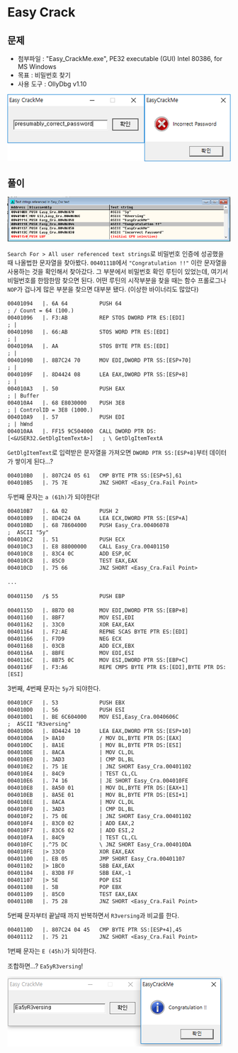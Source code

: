 # Easy Crack

## 문제

- 첨부파일 : "Easy_CrackMe.exe", PE32 executable (GUI) Intel 80386, for MS Windows
- 목표 : 비밀번호 찾기
- 사용 도구 : OllyDbg v1.10

![1](screenshots/Easy_Crack_1.PNG)

## 풀이

![2](screenshots/Easy_Crack_2.PNG)

`Search For > All user referenced text strings`로 비밀번호 인증에 성공했을 때 나올법한 문자열을 찾아봤다. `0040111B`에서 `"Congratulation !!"` 이란 문자열을 사용하는 것을 확인해서 찾아갔다. 그 부분에서 비밀번호 확인 루틴이 있었는데, 여기서 비밀번호를 한땀한땀 찾으면 된다. 어떤 루틴의 시작부분을 찾을 때는 함수 프롤로그나 `NOP`가 겁나게 많은 부분을 찾으면 대부분 됐다. (이상한 바이너리도 많았다)

```assembly
00401094   |. 6A 64          PUSH 64                                         ; / Count = 64 (100.)
00401096   |. F3:AB          REP STOS DWORD PTR ES:[EDI]                     ; |
00401098   |. 66:AB          STOS WORD PTR ES:[EDI]                          ; |
0040109A   |. AA             STOS BYTE PTR ES:[EDI]                          ; |
0040109B   |. 8B7C24 70      MOV EDI,DWORD PTR SS:[ESP+70]                   ; |
0040109F   |. 8D4424 08      LEA EAX,DWORD PTR SS:[ESP+8]                    ; |
004010A3   |. 50             PUSH EAX                                        ; | Buffer
004010A4   |. 68 E8030000    PUSH 3E8                                        ; | ControlID = 3E8 (1000.)
004010A9   |. 57             PUSH EDI                                        ; | hWnd
004010AA   |. FF15 9C504000  CALL DWORD PTR DS:[<&USER32.GetDlgItemTextA>]   ; \ GetDlgItemTextA
```

`GetDlgItemText`로 입력받은 문자열을 가져오면 `DWORD PTR SS:[ESP+8]`부터 데이터가 쌓이게 된다...?

```assembly
004010B0   |. 807C24 05 61   CMP BYTE PTR SS:[ESP+5],61
004010B5   |. 75 7E          JNZ SHORT <Easy_Cra.Fail Point>
```

두번째 문자는 `a (61h)`가 되야한다!

```assembly
004010B7   |. 6A 02          PUSH 2
004010B9   |. 8D4C24 0A      LEA ECX,DWORD PTR SS:[ESP+A]
004010BD   |. 68 78604000    PUSH Easy_Cra.00406078                   ;  ASCII "5y"
004010C2   |. 51             PUSH ECX
004010C3   |. E8 88000000    CALL Easy_Cra.00401150
004010C8   |. 83C4 0C        ADD ESP,0C
004010CB   |. 85C0           TEST EAX,EAX
004010CD   |. 75 66          JNZ SHORT <Easy_Cra.Fail Point>

...

00401150   /$ 55             PUSH EBP

0040115D   |. 8B7D 08        MOV EDI,DWORD PTR SS:[EBP+8]
00401160   |. 8BF7           MOV ESI,EDI
00401162   |. 33C0           XOR EAX,EAX
00401164   |. F2:AE          REPNE SCAS BYTE PTR ES:[EDI]
00401166   |. F7D9           NEG ECX
00401168   |. 03CB           ADD ECX,EBX
0040116A   |. 8BFE           MOV EDI,ESI
0040116C   |. 8B75 0C        MOV ESI,DWORD PTR SS:[EBP+C]
0040116F   |. F3:A6          REPE CMPS BYTE PTR ES:[EDI],BYTE PTR DS:[ESI]
```

3번째, 4번째 문자는 `5y`가 되야한다.

```assembly
004010CF   |. 53             PUSH EBX
004010D0   |. 56             PUSH ESI
004010D1   |. BE 6C604000    MOV ESI,Easy_Cra.0040606C                       ;  ASCII "R3versing"
004010D6   |. 8D4424 10      LEA EAX,DWORD PTR SS:[ESP+10]
004010DA   |> 8A10           / MOV DL,BYTE PTR DS:[EAX]
004010DC   |. 8A1E           | MOV BL,BYTE PTR DS:[ESI]
004010DE   |. 8ACA           | MOV CL,DL
004010E0   |. 3AD3           | CMP DL,BL
004010E2   |. 75 1E          | JNZ SHORT Easy_Cra.00401102
004010E4   |. 84C9           | TEST CL,CL
004010E6   |. 74 16          | JE SHORT Easy_Cra.004010FE
004010E8   |. 8A50 01        | MOV DL,BYTE PTR DS:[EAX+1]
004010EB   |. 8A5E 01        | MOV BL,BYTE PTR DS:[ESI+1]
004010EE   |. 8ACA           | MOV CL,DL
004010F0   |. 3AD3           | CMP DL,BL
004010F2   |. 75 0E          | JNZ SHORT Easy_Cra.00401102
004010F4   |. 83C0 02        | ADD EAX,2
004010F7   |. 83C6 02        | ADD ESI,2
004010FA   |. 84C9           | TEST CL,CL
004010FC   |.^75 DC          \ JNZ SHORT Easy_Cra.004010DA
004010FE   |> 33C0           XOR EAX,EAX
00401100   |. EB 05          JMP SHORT Easy_Cra.00401107
00401102   |> 1BC0           SBB EAX,EAX
00401104   |. 83D8 FF        SBB EAX,-1
00401107   |> 5E             POP ESI
00401108   |. 5B             POP EBX
00401109   |. 85C0           TEST EAX,EAX
0040110B   |. 75 28          JNZ SHORT <Easy_Cra.Fail Point>
```

5번째 문자부터 끝날때 까지 반복하면서 `R3versing`과 비교를 한다.

```assembly
0040110D   |. 807C24 04 45   CMP BYTE PTR SS:[ESP+4],45
00401112   |. 75 21          JNZ SHORT <Easy_Cra.Fail Point>
```

1번째 문자는  `E (45h)`가 되야한다.

조합하면...? `Ea5yR3versing`!

![3](screenshots/Easy_Crack_3.PNG)
